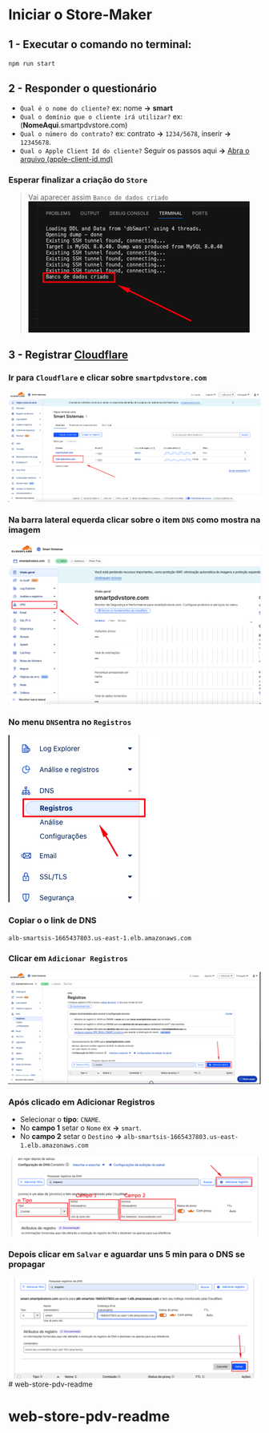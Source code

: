 # Iniciar o Store-Maker

## 1 - Executar o comando no terminal: 
```bash
npm run start
```

## 2 - Responder o questionário 
- `Qual é o nome do cliente?` ex: nome **->** **smart**
- `Qual o domínio que o cliente irá utilizar?` ex: (**NomeAqui**.smartpdvstore.com)
- `Qual o número do contrato?` ex: contrato **->** `1234/5678`, inserir **->** `12345678`.
- `Qual o Apple Client Id do cliente?` Seguir os passos aqui **->** [Abra o arquivo (apple-client-id.md)](apple-client-id.md)
### Esperar finalizar a criação do `Store`
> Vai aparecer assim `Banco de dados criado`  
![Abra o arquivo](resources/parte-5.png)

## 3 - Registrar [Cloudflare](https://dash.cloudflare.com/login)

### Ir para `Cloudflare` e clicar sobre `smartpdvstore.com`
![Abra o arquivo](resources/parte-6.png)

### Na barra lateral equerda clicar sobre o item `DNS` como mostra na imagem
![Abra o arquivo](resources/parte-7.png)

### No menu `DNS`entra no `Registros`
![Abra o arquivo](resources/parte-8.png)

### Copiar o o link de DNS 
```txt
alb-smartsis-1665437803.us-east-1.elb.amazonaws.com
```
### Clicar em `Adicionar Registros`
![Abra o arquivo](resources/parte-9.png)

### Após clicado em **Adicionar Registros**
- Selecionar o **tipo**: `CNAME`.
- No **campo 1** setar o `Nome` ex **->** `smart`.
- No **campo 2** setar o `Destino` **->** `alb-smartsis-1665437803.us-east-1.elb.amazonaws.com`

![Abra o arquivo](resources/parte-10.png)

### Depois clicar em `Salvar` e aguardar uns **5 min** para o DNS se propagar
![Abra o arquivo](resources/parte-11.png) # web-store-pdv-readme
# web-store-pdv-readme
